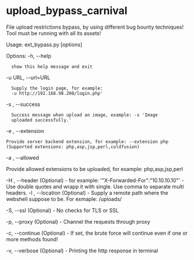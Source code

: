 # upload_bypass_carnival

File upload restrictions bypass, by using different bug bounty techniques!
Tool must be running with all its assets!

Usage: ext_bypass.py [options]

Options:
  -h, --help            
  
      show this help message and exit
  
  -u URL, --url=URL    
  
      Supply the login page, for example:
      -u http://192.168.98.200/login.php'
  
  -s , --success
  
      Success message when upload an image, example: -s 'Image
      uploaded successfully.'
      
  -e , --extension 
  
    Provide server backend extension, for example: --extension php (Supported extensions: php,asp,jsp,perl,coldfusion)
      
   -a , --allowed
   
   Provide allowed extensions to be uploaded, for example: php,asp,jsp,perl
  
  -H , --header 
       (Optional) - for example: '"X-Forwarded-For":"10.10.10.10"' - Use double quotes and wrapp it with single. Use comma to separate multi headers.
  -l , --location
 (Optional) - Supply a remote path where the webshell suppose to be. For exmaple: /uploads/
  
  -S, --ssl
       (Optional) - No checks for TLS or SSL
  
  -p, --proxy
     (Optional) - Channel the requests through proxy
  
  -c, --continue        (Optional) - If set, the brute force will continue
                        even if one or more methods found!
  
  -v, --verbose         (Optional) - Printing the http response in terminal
